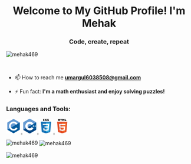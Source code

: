 <h1 align="center"> Welcome to My GitHub Profile! I'm Mehak</h1>
<h3 align="center">Code, create, repeat</h3>

<p align="left"> <img src="https://komarev.com/ghpvc/?username=mehak469&label=Profile%20views&color=0e75b6&style=flat" alt="mehak469" /> </p>

<p align="left"> <a href="https://twitter.com/" target="blank"><img src="https://img.shields.io/twitter/follow/?logo=twitter&style=for-the-badge" alt="" /></a> </p>

- 📫 How to reach me **umargul6038508@gmail.com**

- ⚡ Fun fact: **I'm a math enthusiast and enjoy solving puzzles!**
<h3 align="left">Languages and Tools:</h3>
<p align="left"> <a href="https://www.cprogramming.com/" target="_blank" rel="noreferrer"> <img src="https://raw.githubusercontent.com/devicons/devicon/master/icons/c/c-original.svg" alt="c" width="40" height="40"/> </a> <a href="https://www.w3schools.com/cpp/" target="_blank" rel="noreferrer"> <img src="https://raw.githubusercontent.com/devicons/devicon/master/icons/cplusplus/cplusplus-original.svg" alt="cplusplus" width="40" height="40"/> </a> <a href="https://www.w3schools.com/css/" target="_blank" rel="noreferrer"> <img src="https://raw.githubusercontent.com/devicons/devicon/master/icons/css3/css3-original-wordmark.svg" alt="css3" width="40" height="40"/> </a> <a href="https://www.w3.org/html/" target="_blank" rel="noreferrer"> <img src="https://raw.githubusercontent.com/devicons/devicon/master/icons/html5/html5-original-wordmark.svg" alt="html5" width="40" height="40"/> </a> </p>

<p><img align="left" src="https://github-readme-stats.vercel.app/api/top-langs?username=mehak469&show_icons=true&locale=en&layout=compact" alt="mehak469" /></p>

<p>&nbsp;<img align="center" src="https://github-readme-stats.vercel.app/api?username=mehak469&show_icons=true&locale=en" alt="mehak469" /></p>

<p><img align="center" src="https://github-readme-streak-stats.herokuapp.com/?user=mehak469&" alt="mehak469" /></p>
